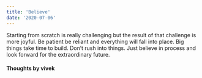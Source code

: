 ```yaml
---
title: 'Believe'
date: '2020-07-06'
---
```


Starting from scratch is really challenging but the result of that challenge is more joyful. Be patient be reliant and everything will fall into place. Big things take time to build. Don’t rush into things. Just believe in process and look forward for the extraordinary future. 

#### Thoughts by vivek

